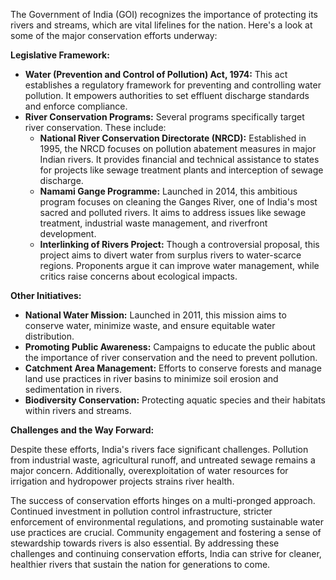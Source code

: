 
The Government of India (GOI) recognizes the importance of protecting its rivers and streams, which are vital lifelines for the nation. Here's a look at some of the major conservation efforts underway:

**Legislative Framework:**

* **Water (Prevention and Control of Pollution) Act, 1974:** This act establishes a regulatory framework for preventing and controlling water pollution. It empowers authorities to set effluent discharge standards and enforce compliance.
* **River Conservation Programs:**  Several programs specifically target river conservation. These include:
    * **National River Conservation Directorate (NRCD):** Established in 1995, the NRCD focuses on pollution abatement measures in major Indian rivers. It provides financial and technical assistance to states for projects like sewage treatment plants and interception of sewage discharge.
    * **Namami Gange Programme:**  Launched in 2014, this ambitious program focuses on cleaning the Ganges River, one of India's most sacred and polluted rivers. It aims to address issues like sewage treatment, industrial waste management, and riverfront development.
    * **Interlinking of Rivers Project:** Though a controversial proposal, this project aims to divert water from surplus rivers to water-scarce regions. Proponents argue it can improve water management, while critics raise concerns about ecological impacts.

**Other Initiatives:**

* **National Water Mission:** Launched in 2011, this mission aims to conserve water, minimize waste, and ensure equitable water distribution.
* **Promoting Public Awareness:** Campaigns to educate the public about the importance of river conservation and the need to prevent pollution.
* **Catchment Area Management:** Efforts to conserve forests and manage land use practices in river basins to minimize soil erosion and sedimentation in rivers.
* **Biodiversity Conservation:** Protecting aquatic species and their habitats within rivers and streams.

**Challenges and the Way Forward:**

Despite these efforts, India's rivers face significant challenges. Pollution from industrial waste, agricultural runoff, and untreated sewage remains a major concern. Additionally, overexploitation of water resources for irrigation and hydropower projects strains river health. 

The success of conservation efforts hinges on a multi-pronged approach. Continued investment in pollution control infrastructure, stricter enforcement of environmental regulations, and promoting sustainable water use practices are crucial.  Community engagement and fostering a sense of stewardship towards rivers is also essential. By addressing these challenges and continuing conservation efforts, India can strive for cleaner, healthier rivers that sustain the nation for generations to come.
